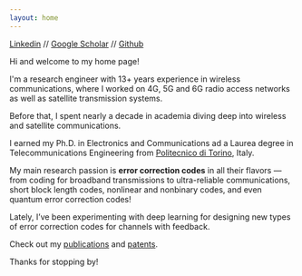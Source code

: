 ```yaml
---
layout: home
---
```



[Linkedin](https://www.linkedin.com/in/alberto-perotti-06526b2) // [Google Scholar](https://scholar.google.com/citations?user=vnZlg40AAAAJ&hl=en) // [Github](https://github.com/albertogp71)


Hi and welcome to my home page!

I'm a research engineer with 13+ years experience in wireless communications, where I worked on 4G, 
5G and 6G radio access networks as well as satellite transmission systems.

Before that, I spent nearly a decade in academia diving deep into wireless and satellite
communications.

I earned my Ph.D. in Electronics and Communications ad a Laurea degree in Telecommunications
Engineering from [Politecnico di Torino](https://www.polito.it), Italy.

My main research passion is **error correction codes** in all their flavors — from coding for broadband transmissions to ultra-reliable communications, short block length codes, nonlinear and nonbinary codes, and even quantum error correction codes!

Lately, I’ve been experimenting with deep learning for designing new types of error correction codes for channels with feedback.

Check out my [publications](/publications) and [patents](/patents).

Thanks for stopping by!
